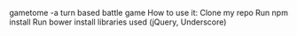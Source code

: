 gametome
-a turn based battle game
How to use it:
  Clone my repo
  Run npm install
  Run bower install
libraries used (jQuery, Underscore)

